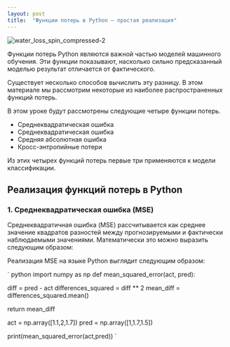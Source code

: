 ```yaml
---
layout: post
title:  "Функции потерь в Python — простая реализация"
---
```

![water_loss_spin_compressed-2](https://github.com/UzunDemir/uzundemir.github.io/assets/94790150/676855f4-9ea9-44d9-9cdd-ce032c523a82)

Функции потерь Python являются важной частью моделей машинного обучения. Эти функции показывают, насколько сильно предсказанный моделью результат отличается от фактического.

Существует несколько способов вычислить эту разницу. В этом материале мы рассмотрим некоторые из наиболее распространенных функций потерь.

В этом уроке будут рассмотрены следующие четыре функции потерь.

* Среднеквадратическая ошибка
* Среднеквадратическая ошибка
* Средняя абсолютная ошибка
* Кросс-энтропийные потери

Из этих четырех функций потерь первые три применяются к модели классификации.

## Реализация функций потерь в Python

### 1. Среднеквадратическая ошибка (MSE)

Среднеквадратичная ошибка (MSE) рассчитывается как среднее значение квадратов разностей между прогнозируемыми и фактически наблюдаемыми значениями. Математически это можно выразить следующим образом:

Реализация MSE на языке Python выглядит следующим образом:

` python
import numpy as np
def mean_squared_error(act, pred):

   diff = pred - act
   differences_squared = diff ** 2
   mean_diff = differences_squared.mean()
   
   return mean_diff

act = np.array([1.1,2,1.7])
pred = np.array([1,1.7,1.5])

print(mean_squared_error(act,pred)) `

